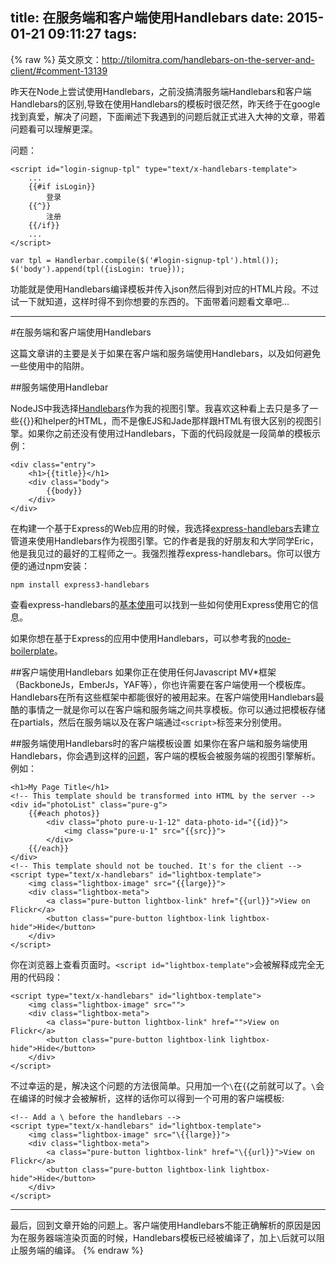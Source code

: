 title: 在服务端和客户端使用Handlebars
date: 2015-01-21 09:11:27
tags:
---
{% raw %}
英文原文：<http://tilomitra.com/handlebars-on-the-server-and-client/#comment-13139>

昨天在Node上尝试使用Handlebars，之前没搞清服务端Handlebars和客户端Handlebars的区别,导致在使用Handlebars的模板时很茫然，昨天终于在google找到真爱，解决了问题，下面阐述下我遇到的问题后就正式进入大神的文章，带着问题看可以理解更深。

问题：

    <script id="login-signup-tpl" type="text/x-handlebars-template">
        ...
        {{#if isLogin}}
            登录
        {{^}}
            注册
        {{/if}}
        ...
    </script>

    var tpl = Handlerbar.compile($('#login-signup-tpl').html());
    $('body').append(tpl({isLogin: true}));
功能就是使用Handlebars编译模板并传入json然后得到对应的HTML片段。不过试一下就知道，这样时得不到你想要的东西的。下面带着问题看文章吧...

------------------------
#在服务端和客户端使用Handlebars

这篇文章讲的主要是关于如果在客户端和服务端使用Handlebars，以及如何避免一些使用中的陷阱。

##服务端使用Handlebar

NodeJS中我选择[Handlebars](http://handlebarsjs.com/)作为我的视图引擎。我喜欢这种看上去只是多了一些{{}}和helper的HTML，而不是像EJS和Jade那样跟HTML有很大区别的视图引擎。如果你之前还没有使用过Handlebars，下面的代码段就是一段简单的模板示例：

    <div class="entry">
        <h1>{{title}}</h1>
        <div class="body">
            {{body}}
        </div>
    </div>
在构建一个基于Express的Web应用的时候，我选择[express-handlebars](https://github.com/ericf/express-handlebars)去建立管道来使用Handlebars作为视图引擎。它的作者是我的好朋友和大学同学Eric，他是我见过的最好的工程师之一。我强烈推荐express-handlebars。你可以很方便的通过npm安装：

    npm install express3-handlebars
查看express-handlebars的[基本使用](https://github.com/ericf/express-handlebars#basic-usage)可以找到一些如何使用Express使用它的信息。

如果你想在基于Express的应用中使用Handlebars，可以参考我的[node-boilerplate](https://github.com/tilomitra/node-boilerplate/)。

##客户端使用Handlebars
如果你正在使用任何Javascript MV*框架（BackboneJs，EmberJs，YAF等），你也许需要在客户端使用一个模板库。Handlebars在所有这些框架中都能很好的被用起来。在客户端使用Handlebars最酷的事情之一就是你可以在客户端和服务端之间共享模板。你可以通过把模板存储在partials，然后在服务端以及在客户端通过`<script>`标签来分别使用。

##服务端使用Handlebars时的客户端模板设置
如果你在客户端和服务端使用Handlebars，你会遇到这样的[问题](http://stackoverflow.com/questions/10037936/node-js-with-handlebars-js-on-server-and-client)，客户端的模板会被服务端的视图引擎解析。例如：

    <h1>My Page Title</h1>
    <!-- This template should be transformed into HTML by the server -->
    <div id="photoList" class="pure-g">
        {{#each photos}}
            <div class="photo pure-u-1-12" data-photo-id="{{id}}">
                <img class="pure-u-1" src="{{src}}">
            </div>
        {{/each}}
    </div>
    <!-- This template should not be touched. It's for the client -->
    <script type="text/x-handlebars" id="lightbox-template">
        <img class="lightbox-image" src="{{large}}">
        <div class="lightbox-meta">
            <a class="pure-button lightbox-link" href="{{url}}">View on Flickr</a>
            <button class="pure-button lightbox-link lightbox-hide">Hide</button>
        </div>
    </script>

你在浏览器上查看页面时。`<script id="lightbox-template">`会被解释成完全无用的代码段：

    <script type="text/x-handlebars" id="lightbox-template">
        <img class="lightbox-image" src="">
        <div class="lightbox-meta">
            <a class="pure-button lightbox-link" href="">View on Flickr</a>
            <button class="pure-button lightbox-link lightbox-hide">Hide</button>
        </div>
    </script>

不过幸运的是，解决这个问题的方法很简单。只用加一个`\`在{{之前就可以了。`\`会在编译的时候才会被解析，这样的话你可以得到一个可用的客户端模板:

    <!-- Add a \ before the handlebars -->
    <script type="text/x-handlebars" id="lightbox-template">
        <img class="lightbox-image" src="\{{large}}">
        <div class="lightbox-meta">
            <a class="pure-button lightbox-link" href="\{{url}}">View on Flickr</a>
            <button class="pure-button lightbox-link lightbox-hide">Hide</button>
        </div>
    </script>

------------------------
最后，回到文章开始的问题上。客户端使用Handlebars不能正确解析的原因是因为在服务器端渲染页面的时候，Handlebars模板已经被编译了，加上`\`后就可以阻止服务端的编译。
{% endraw %}
